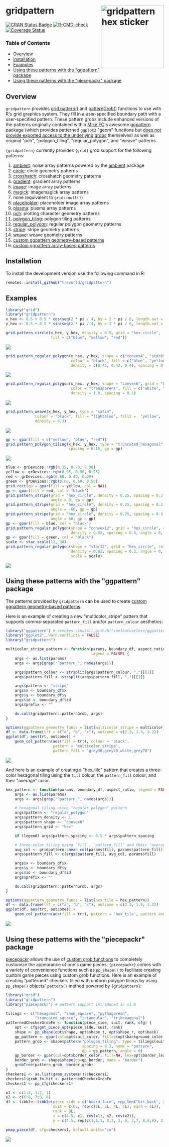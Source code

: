 # gridpattern <img src="man/figures/logo.png" align="right" width="200px" alt="gridpattern hex sticker">

[![CRAN Status Badge](https://www.r-pkg.org/badges/version/gridpattern)](https://cran.r-project.org/package=gridpattern)
[![R-CMD-check](https://github.com/trevorld/gridpattern/workflows/R-CMD-check/badge.svg)](https://github.com/trevorld/gridpattern/actions)
[![Coverage Status](https://img.shields.io/codecov/c/github/trevorld/gridpattern.svg)](https://codecov.io/github/trevorld/gridpattern?branch=main)

### Table of Contents

* [Overview](#overview)
* [Installation](#installation)
* [Examples](#examples)
* [Using these patterns with the "ggpattern" package](#ggpattern)
* [Using these patterns with the "piecepackr" package](#piecepackr)

## <a name="overview">Overview</a>

`gridpattern` provides [grid.pattern()](http://trevorldavis.com/R/gridpattern/dev/reference/grid.pattern.html) and
[patternGrob()](http://trevorldavis.com/R/gridpattern/dev/reference/grid.pattern.html)
functions to use with R's grid graphics system. They fill in a
user-specified boundary path with a user-specified pattern. These pattern grobs include
enhanced versions of the patterns originally contained within 
[Mike FC](https://github.com/coolbutuseless)'s awesome
[ggpattern](https://github.com/coolbutuseless/ggpattern) package 
(which provides patterned ``ggplot2`` "geom" functions but 
[does not provide exported access to the underlying grobs](https://github.com/coolbutuseless/ggpattern/issues/11) themselves) as well as original "pch", "polygon_tiling", "regular_polygon", and "weave" patterns.

`{gridpattern}` currently provides `{grid}` grob support for the following patterns:

1.  [ambient](https://trevorldavis.com/R/gridpattern/dev/reference/grid.pattern_ambient.html):
    noise array patterns powered by the [ambient](https://cran.r-project.org/package=ambient) package
2.  [circle](https://trevorldavis.com/R/gridpattern/dev/reference/grid.pattern_circle.html): circle geometry patterns
3.  [crosshatch](https://trevorldavis.com/R/gridpattern/dev/reference/grid.pattern_crosshatch.html): crosshatch geometry patterns
4.  [gradient](https://trevorldavis.com/R/gridpattern/dev/reference/grid.pattern_gradient.html): gradient array patterns
5.  [image](https://trevorldavis.com/R/gridpattern/dev/reference/grid.pattern_image.html): image array patterns
6.  [magick](https://trevorldavis.com/R/gridpattern/dev/reference/grid.pattern_magick.html): imagemagick array patterns
7.  none (equivalent to `grid::null()`)
8.  [placeholder](https://trevorldavis.com/R/gridpattern/dev/reference/grid.pattern_placeholder.html): placeholder image array patterns
9.  [plasma](https://trevorldavis.com/R/gridpattern/dev/reference/grid.pattern_plasma.html): plasma array patterns
10. [pch](https://trevorldavis.com/R/gridpattern/dev/reference/grid.pattern_pch.html): plotting character geometry patterns
11. [polygon_tiling](https://trevorldavis.com/R/gridpattern/dev/reference/grid.pattern_polygon_tiling.html): polygon tiling patterns
12. [regular_polygon](https://trevorldavis.com/R/gridpattern/dev/reference/grid.pattern_regular_polygon.html): regular polygon geometry patterns
13. [stripe](https://trevorldavis.com/R/gridpattern/dev/reference/grid.pattern_stripe.html): stripe geometry patterns
14. [weave](https://trevorldavis.com/R/gridpattern/dev/reference/grid.pattern_weave.html): weave geometry patterns
15. [custom ggpattern geometry-based patterns](https://coolbutuseless.github.io/package/ggpattern/articles/developing-patterns-2.html)
16. [custom ggpattern array-based patterns](https://coolbutuseless.github.io/package/ggpattern/articles/developing-patterns-3.html)

## <a name="installation">Installation</a>

To install the development version use the following command in R:



```r
remotes::install_github("trevorld/gridpattern")
```

## <a name="examples">Examples</a>




```r
library("grid")
library("gridpattern")
x_hex <- 0.5 + 0.5 * cos(seq(2 * pi / 4, by = 2 * pi / 6, length.out = 6))
y_hex <- 0.5 + 0.5 * sin(seq(2 * pi / 4, by = 2 * pi / 6, length.out = 6))
```


```r
grid.pattern_circle(x_hex, y_hex, density = 0.5, grid = "hex_circle",
                    fill = c("blue", "yellow", "red"))
```

![](man/figures/README-circle-1.png)

```r
grid.pattern_regular_polygon(x_hex, y_hex, shape = c("convex4", "star8", "circle"),
                             colour = "black", fill = c("blue", "yellow", "red"), 
                             density = c(0.45, 0.42, 0.4), spacing = 0.08, angle = 0)
```

![](man/figures/README-regular_star-1.png)

```r
grid.pattern_regular_polygon(x_hex, y_hex, shape = "convex6", grid = "hex",
                             color = "transparent", fill = c("white", "grey", "black"),
                             density = 1.0, spacing = 0.1)
```

![](man/figures/README-regular_hex-1.png)

```r
grid.pattern_weave(x_hex, y_hex, type = "satin", 
             colour = "black", fill = "lightblue", fill2 =  "yellow",
             density = 0.3)
```

![](man/figures/README-weave-1.png)

```r
gp <- gpar(fill = c("yellow", "blue", "red"))
grid.pattern_polygon_tiling(x_hex, y_hex, type = "truncated_hexagonal", 
                            spacing = 0.15, gp = gp)
```

![](man/figures/README-truncated_hexagonal-1.png)

```r
blue <- grDevices::rgb(0.35, 0.70, 0.90)
yellow <- grDevices::rgb(0.95, 0.90, 0.25)
red <- grDevices::rgb(0.80, 0.40, 0.00)
green <- grDevices::rgb(0.00, 0.60, 0.50)
grid.rect(gp = gpar(fill = yellow, col = NA))
gp <- gpar(fill = red, col = "black")
grid.pattern_stripe(grid = "hex_circle", density = 0.25, spacing = 0.3, 
                    angle = 0, gp = gp)
grid.pattern_stripe(grid = "hex_circle", density = 0.25, spacing = 0.3, 
                    angle = -60, gp = gp)
grid.pattern_stripe(grid = "hex_circle", density = 0.25, spacing = 0.3, 
                    angle = 60, gp = gp)
gp <- gpar(fill = blue, col = "black")
grid.pattern_regular_polygon(shape = "convex12", grid = "hex_circle", rot = 15,
                             density = 0.82, spacing = 0.3, angle = 0, gp = gp)
gp <- gpar(fill = green, col = "black")
scale <- star_scale(12, 30)
grid.pattern_regular_polygon(shape = "star12", grid = "hex_circle", rot = 15,
                             density = 0.82, spacing = 0.3, angle = 0, gp = gp,
                             scale = scale)
```

![](man/figures/README-rhombitrihexagonal-1.png)

## <a name="ggpattern">Using these patterns with the "ggpattern" package</a>

The patterns provided by ``gridpattern`` can be used to create [custom ggpattern geometry-based patterns](https://coolbutuseless.github.io/package/ggpattern/articles/developing-patterns-2.html).  

Here is an example of creating a new  "multicolor_stripe" pattern that supports comma-separated ``pattern_fill`` and/or ``pattern_colour`` aesthetics:


```r
library("ggpattern") # remotes::install_github("coolbutuseless/ggpattern")
library("ggplot2", warn.conflicts = FALSE)
library("gridpattern")

multicolor_stripe_pattern <- function(params, boundary_df, aspect_ratio, 
                                      legend = FALSE) {
    args <- as.list(params)
    args <- args[grep("^pattern_", names(args))]

    args$pattern_colour <- strsplit(args$pattern_colour, ",")[[1]]
    args$pattern_fill <- strsplit(args$pattern_fill, ",")[[1]]

    args$pattern <- "stripe"
    args$x <- boundary_df$x
    args$y <- boundary_df$y
    args$id <- boundary_df$id
    args$prefix <- ""

    do.call(gridpattern::patternGrob, args)
}

options(ggpattern_geometry_funcs = list(multicolor_stripe = multicolor_stripe_pattern))
df <- data.frame(trt = c("a", "b", "c"), outcome = c(2.3, 1.9, 3.2))
ggplot(df, aes(trt, outcome)) +
    geom_col_pattern(aes(fill = trt), colour = 'black', 
                     pattern = 'multicolor_stripe',
                     pattern_fill = "grey30,grey70,white,grey70")
```

![](man/figures/README-ggpattern-1.png)

And here is an example of creating a "hex_tile" pattern that creates
a three-color hexagonal tiling using the ``fill`` colour, the ``pattern_fill`` colour,
and their "average" color.


```r
hex_pattern <- function(params, boundary_df, aspect_ratio, legend = FALSE) {
    args <- as.list(params)
    args <- args[grep("^pattern_", names(args))]

    # hexagonal tiling using "regular_polygon" pattern
    args$pattern <- "regular_polygon"
    args$pattern_density <- 1
    args$pattern_shape <- "convex6"
    args$pattern_grid <- "hex"

    if (legend) args$pattern_spacing <- 0.5 * args$pattern_spacing

    # three-color tiling using `fill`, `pattern_fill` and their "average"
    avg_col <- gridpattern::mean_col(params$fill, params$pattern_fill)
    args$pattern_fill <- c(args$pattern_fill, avg_col, params$fill)

    args$x <- boundary_df$x
    args$y <- boundary_df$y
    args$id <- boundary_df$id
    args$prefix <- ""

    do.call(gridpattern::patternGrob, args)
}

options(ggpattern_geometry_funcs = list(hex_tile = hex_pattern))
df <- data.frame(trt = c("a", "b", "c"), outcome = c(2.3, 1.9, 3.2))
ggplot(df, aes(trt, outcome)) +
    geom_col_pattern(aes(fill = trt), pattern = 'hex_tile', pattern_angle = 45)
```

![](man/figures/README-hex_ggpattern-1.png)

## <a name="piecepackr">Using these patterns with the "piecepackr" package</a>

[piecepackr](https://github.com/trevorld/piecepackr) allows the use of [custom grob functions](https://trevorldavis.com/piecepackr/custom-grob-functions.html) to completely customize the appearance of one's game pieces.  `{piecepackr}` comes with a variety of convenience functions such as `pp_shape()` to facilitate creating custom game pieces using custom grob functions.  Here is an example of creating "patterned" checkers filled with uniform polygon tilings by using ``pp_shape()`` objects' `pattern()` method powered by `{gridpattern}`:


```r
library("grid")
library("gridpattern")
library("piecepackr") # pattern support introduced in v1.8

tilings <- c("hexagonal", "snub_square", "pythagorean",
             "truncated_square", "triangular", "trihexagonal")
patternedCheckerGrobFn <- function(piece_side, suit, rank, cfg) {
    opt <- cfg$get_piece_opt(piece_side, suit, rank)
    shape <- pp_shape(opt$shape, opt$shape_t, opt$shape_r, opt$back)
    gp_pattern <- gpar(col=opt$suit_color, fill=c(opt$background_color, "white"))
    pattern_grob <- shape$pattern("polygon_tiling", type = tilings[suit],
                                  spacing = 0.3, name = "pattern",
                                  gp = gp_pattern, angle = 0)
    gp_border <- gpar(col=opt$border_color, fill=NA, lex=opt$border_lex)
    border_grob <- shape$shape(gp=gp_border, name = "border")
    grobTree(pattern_grob, border_grob)
}
checkers1 <- as.list(game_systems()$checkers1)
checkers1$grob_fn.bit <- patternedCheckerGrobFn
checkers1 <- pp_cfg(checkers1)

x1 <- c(1:3, 1:2, 1)
x2 <- c(6:8, 7:8, 8)
df <- tibble::tibble(piece_side = c("board_face", rep_len("bit_back", 24L)),
                     suit = c(6L, rep(c(1L, 3L, 4L, 5L), each = 6L)),
                     rank = 8L,
                     x = c(4.5, x1, rev(x1), x2, rev(x2)),
                     y = c(4.5, rep(c(1,1,1, 2,2, 3, 6, 7,7, 8,8,8), 2)))

pmap_piece(df, cfg=checkers1, default.units="in")
```

![](man/figures/README-piecepackr-1.png)
